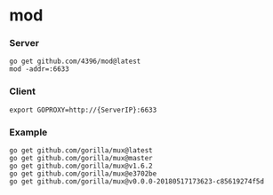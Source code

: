 # mod

### Server

```shell
go get github.com/4396/mod@latest
mod -addr=:6633
```

### Client

```shell
export GOPROXY=http://{ServerIP}:6633
```

### Example

```shell
go get github.com/gorilla/mux@latest
go get github.com/gorilla/mux@master
go get github.com/gorilla/mux@v1.6.2
go get github.com/gorilla/mux@e3702be
go get github.com/gorilla/mux@v0.0.0-20180517173623-c85619274f5d
```

